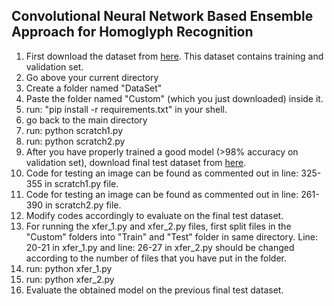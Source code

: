 ## Convolutional Neural Network Based Ensemble Approach for Homoglyph Recognition

1. First download the dataset from [here](https://drive.google.com/open?id=1LF4A6daY0loiCYEsp_TzGH5PpNaSZB3a). This dataset contains training and validation set.
2. Go above your current directory
3. Create a folder named "DataSet"
4. Paste the folder named "Custom" (which you just downloaded) inside it. 
5. run: "pip install -r requirements.txt" in your shell.
6. go back to the main directory
7. run: python scratch1.py
8. run: python scratch2.py 
9. After you have properly trained a good model (>98% accuracy on validation set), download final test dataset from [here](https://drive.google.com/open?id=1Vxbsrc9PeMnLTgFBMZC6rWNykxAm66Hz).
10. Code for testing an image can be found as commented out in line: 325-355 in scratch1.py file.
11. Code for testing an image can be found as commented out in line: 261-390 in scratch2.py file.
12. Modify codes accordingly to evaluate on the final test dataset.
13. For running the xfer_1.py and xfer_2.py files, first split files in the "Custom" folders into "Train" and "Test" folder in same directory. Line: 20-21 in xfer_1.py and line: 26-27 in xfer_2.py should be changed according to the number of files that you have put in the folder.
14. run: python xfer_1.py
15. run: python xfer_2.py
16. Evaluate the obtained model on the previous final test dataset.



